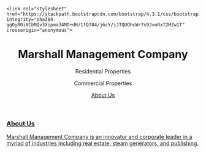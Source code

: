 <!DOCTYPE html>

<head>
	<meta charset="utf-8">
	<title>MMCO | About Us</title>

	<link rel="stylesheet" href="https://stackpath.bootstrapcdn.com/bootstrap/4.3.1/css/bootstrap.min.css" integrity="sha384-ggOyR0iXCbMQv3Xipma34MD+dH/1fQ784/j6cY/iJTQUOhcWr7x9JvoRxT2MZw1T" crossorigin="anonymous">
</head>

<body>
  <header class="container">
    <div class="row">
      <h1 class="col-sm-8">Marshall Management Company</h1>
      <nav class="col-sm-4">
        <p>Residential Properties</p>
        <p>Commercial Properties</p>
        <p><a href="docs/about.md">About Us</p>
      </nav>
    </div>
  </header>
  <section class="container">
  <div class="row">
  <h3 class="col-sm-4">About Us</h3>
  <body>
  Marshall Management Company is an innovator and corporate leader in a myriad of industries including real estate, steam generators, and publishing.
  </body>
  </div>
  </section>
</body>

<html>
